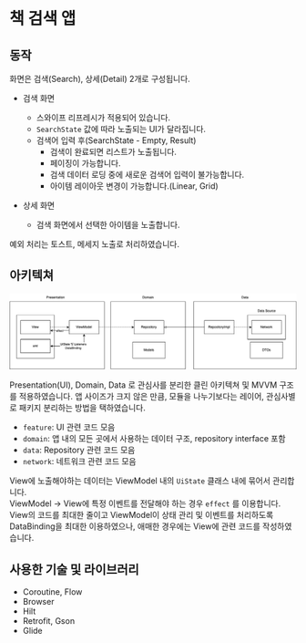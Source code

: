 # 책 검색 앱

## 동작
화면은 검색(Search), 상세(Detail) 2개로 구성됩니다.

- 검색 화면
  - 스와이프 리프레시가 적용되어 있습니다.
  - `SearchState` 값에 따라 노출되는 UI가 달라집니다. 
  - 검색어 입력 후(SearchState - Empty, Result)
    - 검색이 완료되면 리스트가 노출됩니다.
    - 페이징이 가능합니다.
    - 검색 데이터 로딩 중에 새로운 검색어 입력이 불가능합니다.
    - 아이템 레이아웃 변경이 가능합니다.(Linear, Grid)
   
- 상세 화면
  - 검색 화면에서 선택한 아이템을 노출합니다.

예외 처리는 토스트, 메세지 노출로 처리하였습니다.


## 아키텍쳐
![아키텍쳐](/img/아키텍쳐.png)

Presentation(UI), Domain, Data 로 관심사를 분리한 클린 아키텍쳐 및 MVVM 구조를 적용하였습니다.
앱 사이즈가 크지 않은 만큼, 모듈을 나누기보다는 레이어, 관심사별로 패키지 분리하는 방법을 택하였습니다. 
- `feature`: UI 관련 코드 모음
- `domain`:  앱 내의 모든 곳에서 사용하는 데이터 구조, repository interface 포함
- `data`: Repository 관련 코드 모음
- `network`: 네트워크 관련 코드 모음

View에 노출해야하는 데이터는 ViewModel 내의 `UiState` 클래스 내에 묶어서 관리합니다.  
ViewModel -> View에 특정 이벤트를 전달해야 하는 경우 `effect` 를 이용합니다.  
View의 코드를 최대한 줄이고 ViewModel이 상태 관리 및 이벤트를 처리하도록 DataBinding을 최대한 이용하였으나, 애매한 경우에는 View에 관련 코드를 작성하였습니다.   


## 사용한 기술 및 라이브러리
- Coroutine, Flow
- Browser
- Hilt
- Retrofit, Gson
- Glide
